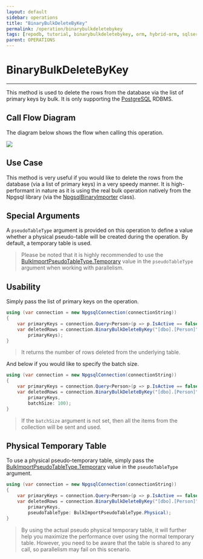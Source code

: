 ```yaml
---
layout: default
sidebar: operations
title: "BinaryBulkDeleteByKey"
permalink: /operation/binarybulkdeletebykey
tags: [repodb, tutorial, binarybulkdeletebykey, orm, hybrid-orm, sqlserver]
parent: OPERATIONS
---
```


# BinaryBulkDeleteByKey

---

This method is used to delete the rows from the database via the list of primary keys by bulk. It is only supporting the [PostgreSQL](https://www.nuget.org/packages/RepoDb.PostgreSql.BulkOperations) RDBMS.

## Call Flow Diagram

The diagram below shows the flow when calling this operation.

<img src="../../assets/images/site/binarybulkdeletebykey.svg" />

## Use Case

This method is very useful if you would like to delete the rows from the database (via a list of primary keys) in a very speedy manner. It is high-performant in nature as it is using the real bulk operation natively from the Npgsql library (via the [NpgsqlBinaryImporter](https://www.npgsql.org/doc/api/Npgsql.NpgsqlBinaryImporter.html) class).

## Special Arguments

A `pseudoTableType` argument is provided on this operation to define a value whether a physical pseudo-table will be created during the operation. By default, a temporary table is used.

> Please be noted that it is highly recommended to use the [BulkImportPseudoTableType.Temporary](/enumerations/bulkimportpseudotabletype#temporary) value in the `pseudoTableType` argument when working with parallelism.

## Usability

Simply pass the list of primary keys on the operation.

```csharp
using (var connection = new NpgsqlConnection(connectionString))
{
    var primaryKeys = connection.Query<Person>(p => p.IsActive == false).Select(p => p.Id);
    var deletedRows = connection.BinaryBulkDeleteByKey("[dbo].[Person]",
        primaryKeys);
}
```

> It returns the number of rows deleted from the underlying table.

And below if you would like to specify the batch size.

```csharp
using (var connection = new NpgsqlConnection(connectionString))
{
    var primaryKeys = connection.Query<Person>(p => p.IsActive == false).Select(p => p.Id);
    var deletedRows = connection.BinaryBulkDeleteByKey("[dbo].[Person]",
        primaryKeys,
        batchSize: 100);
}
```

> If the `batchSize` argument is not set, then all the items from the collection will be sent and used.

## Physical Temporary Table

To use a physical pseudo-temporary table, simply pass the [BulkImportPseudoTableType.Temporary](/enumerations/bulkimportpseudotabletype#physical) value in the `pseudoTableType` argument.

```csharp
using (var connection = new NpgsqlConnection(connectionString))
{
    var primaryKeys = connection.Query<Person>(p => p.IsActive == false).Select(p => p.Id);
    var deletedRows = connection.BinaryBulkDeleteByKey("[dbo].[Person]",
        primaryKeys,
        pseudoTableType: BulkImportPseudoTableType.Physical);
}
```

> By using the actual pseudo physical temporary table, it will further help you maximize the performance over using the normal temporary table. However, you need to be aware that the table is shared to any call, so parallelism may fail on this scenario.

